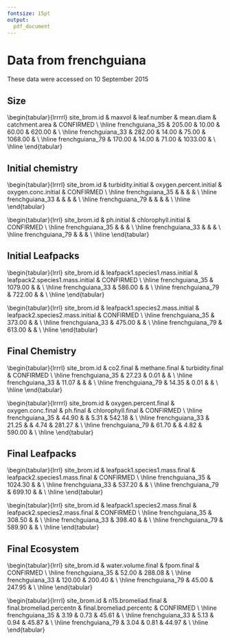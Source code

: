 ```yaml
---
fontsize: 15pt
output:
  pdf_document
---
```



# Data from frenchguiana

These data were accessed on 10 September 2015

## Size

\begin{tabular}{lrrrrl}
 site\_brom.id & maxvol & leaf.number & mean.diam & catchment.area & CONFIRMED \\ 
  \hline frenchguiana\_35 & 205.00 & 10.00 & 60.00 & 620.00 &      \\ 
   \hline
frenchguiana\_33 & 282.00 & 14.00 & 75.00 & 1068.00 &      \\ 
   \hline
frenchguiana\_79 & 170.00 & 14.00 & 71.00 & 1033.00 &      \\ 
   \hline
\end{tabular}


## Initial chemistry

\begin{tabular}{lrrrl}
 site\_brom.id & turbidity.initial & oxygen.percent.initial & oxygen.conc.initial & CONFIRMED \\ 
  \hline frenchguiana\_35 &  &  &  &      \\ 
   \hline
frenchguiana\_33 &  &  &  &      \\ 
   \hline
frenchguiana\_79 &  &  &  &      \\ 
   \hline
\end{tabular}


\begin{tabular}{lrrl}
 site\_brom.id & ph.initial & chlorophyll.initial & CONFIRMED \\ 
  \hline frenchguiana\_35 &  &  &      \\ 
   \hline
frenchguiana\_33 &  &  &      \\ 
   \hline
frenchguiana\_79 &  &  &      \\ 
   \hline
\end{tabular}

## Initial Leafpacks
\begin{tabular}{lrrl}
 site\_brom.id & leafpack1.species1.mass.initial & leafpack2.species1.mass.initial & CONFIRMED \\ 
  \hline frenchguiana\_35 & 1079.00 &  &      \\ 
   \hline
frenchguiana\_33 & 586.00 &  &      \\ 
   \hline
frenchguiana\_79 & 722.00 &  &      \\ 
   \hline
\end{tabular}

\begin{tabular}{lrrl}
 site\_brom.id & leafpack1.species2.mass.initial & leafpack2.species2.mass.initial & CONFIRMED \\ 
  \hline frenchguiana\_35 & 373.00 &  &      \\ 
   \hline
frenchguiana\_33 & 475.00 &  &      \\ 
   \hline
frenchguiana\_79 & 613.00 &  &      \\ 
   \hline
\end{tabular}

## Final Chemistry
\begin{tabular}{lrrrl}
 site\_brom.id & co2.final & methane.final & turbidity.final & CONFIRMED \\ 
  \hline frenchguiana\_35 & 27.23 & 0.01 &  &      \\ 
   \hline
frenchguiana\_33 & 11.07 &  &  &      \\ 
   \hline
frenchguiana\_79 & 14.35 & 0.01 &  &      \\ 
   \hline
\end{tabular}


\begin{tabular}{lrrrrl}
 site\_brom.id & oxygen.percent.final & oxygen.conc.final & ph.final & chlorophyll.final & CONFIRMED \\ 
  \hline frenchguiana\_35 & 44.90 &  & 5.31 & 542.18 &      \\ 
   \hline
frenchguiana\_33 & 21.25 &  & 4.74 & 281.27 &      \\ 
   \hline
frenchguiana\_79 & 61.70 &  & 4.82 & 590.00 &      \\ 
   \hline
\end{tabular}

## Final Leafpacks
\begin{tabular}{lrrl}
 site\_brom.id & leafpack1.species1.mass.final & leafpack2.species1.mass.final & CONFIRMED \\ 
  \hline frenchguiana\_35 & 1024.30 &  &      \\ 
   \hline
frenchguiana\_33 & 537.20 &  &      \\ 
   \hline
frenchguiana\_79 & 699.10 &  &      \\ 
   \hline
\end{tabular}

\begin{tabular}{lrrl}
 site\_brom.id & leafpack1.species2.mass.final & leafpack2.species2.mass.final & CONFIRMED \\ 
  \hline frenchguiana\_35 & 308.50 &  &      \\ 
   \hline
frenchguiana\_33 & 398.40 &  &      \\ 
   \hline
frenchguiana\_79 & 589.90 &  &      \\ 
   \hline
\end{tabular}

## Final Ecosystem
\begin{tabular}{lrrl}
 site\_brom.id & water.volume.final & fpom.final & CONFIRMED \\ 
  \hline frenchguiana\_35 & 52.00 & 288.08 &      \\ 
   \hline
frenchguiana\_33 & 120.00 & 200.40 &      \\ 
   \hline
frenchguiana\_79 & 45.00 & 247.95 &      \\ 
   \hline
\end{tabular}

\begin{tabular}{lrrrl}
 site\_brom.id & n15.bromeliad.final & final.bromeliad.percentn & final.bromeliad.percentc & CONFIRMED \\ 
  \hline frenchguiana\_35 & 3.19 & 0.73 & 45.61 &      \\ 
   \hline
frenchguiana\_33 & 5.13 & 0.94 & 45.87 &      \\ 
   \hline
frenchguiana\_79 & 3.04 & 0.81 & 44.97 &      \\ 
   \hline
\end{tabular}
